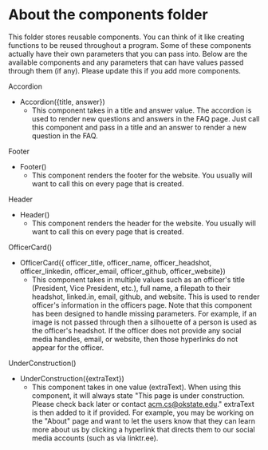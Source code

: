 # About the components folder

This folder stores reusable components. You can think of it like creating functions to be reused throughout a program. Some of these components actually have their own parameters that you can pass into. Below are the available components and any parameters that can have values passed through them (if any). Please update this if you add more components.

Accordion
* Accordion({title, answer})
    * This component takes in a title and answer value. The accordion is used to render new questions and answers in the FAQ page. Just call this component and pass in a title and an answer to render a new question in the FAQ. 

Footer
* Footer()
    * This component renders the footer for the website. You usually will want to call this on every page that is created.

Header
* Header()
    * This component renders the header  for the website. You usually will want to call this on every page that is created.

OfficerCard()
* OfficerCard({ officer_title, officer_name, officer_headshot, officer_linkedin, officer_email, officer_github, officer_website})
    * This component takes in multiple values such as an officer's title (President, Vice President, etc.), full name, a filepath to their headshot, linked.in, email, github, and website. This is used to render officer's information in the officers page. Note that this component has been designed to handle missing parameters. For example, if an image is not passed through then a silhouette of a person is used as the officer's headshot. If the officer does not provide any social media handles, email, or website, then those hyperlinks do not appear for the officer.

UnderConstruction()
* UnderConstruction({extraText})
    * This component takes in one value (extraText). When using this component, it will always state "This page is under construction. Please check back later or contact acm.cs@okstate.edu." extraText is then added to it if provided. For example, you may be working on the "About" page and want to let the users know that they can learn more about us by clicking a hyperlink that directs them to our social media accounts (such as via linktr.ee).